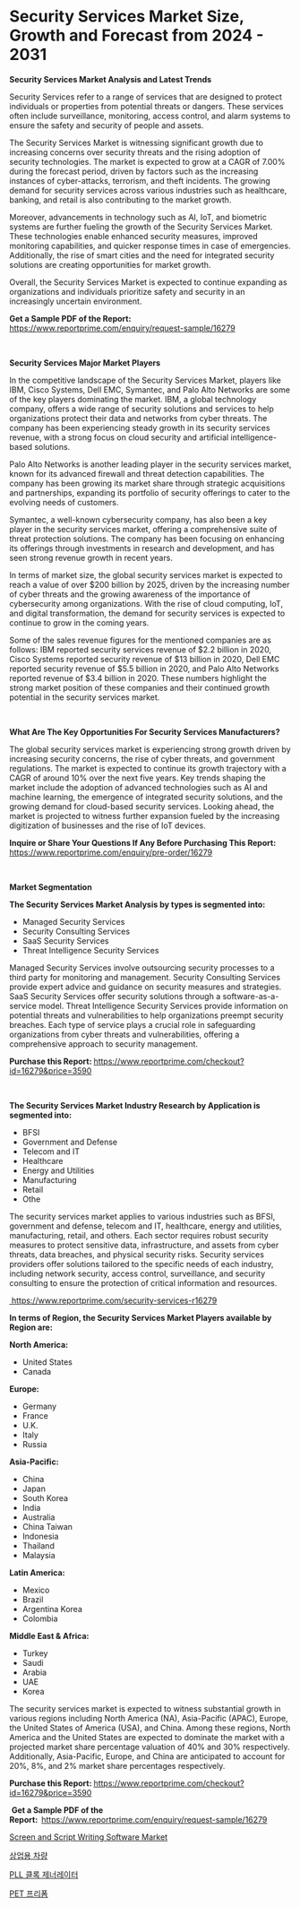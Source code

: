 <p><h1>Security Services Market Size, Growth and Forecast from 2024 - 2031</h1></p><p><strong>Security Services Market Analysis and Latest Trends</strong></p>
<p><p>Security Services refer to a range of services that are designed to protect individuals or properties from potential threats or dangers. These services often include surveillance, monitoring, access control, and alarm systems to ensure the safety and security of people and assets.</p><p>The Security Services Market is witnessing significant growth due to increasing concerns over security threats and the rising adoption of security technologies. The market is expected to grow at a CAGR of 7.00% during the forecast period, driven by factors such as the increasing instances of cyber-attacks, terrorism, and theft incidents. The growing demand for security services across various industries such as healthcare, banking, and retail is also contributing to the market growth.</p><p>Moreover, advancements in technology such as AI, IoT, and biometric systems are further fueling the growth of the Security Services Market. These technologies enable enhanced security measures, improved monitoring capabilities, and quicker response times in case of emergencies. Additionally, the rise of smart cities and the need for integrated security solutions are creating opportunities for market growth.</p><p>Overall, the Security Services Market is expected to continue expanding as organizations and individuals prioritize safety and security in an increasingly uncertain environment.</p></p>
<p><strong>Get a Sample PDF of the Report:&nbsp;</strong> <a href="https://www.reportprime.com/enquiry/request-sample/16279">https://www.reportprime.com/enquiry/request-sample/16279</a></p>
<p>&nbsp;</p>
<p><strong>Security Services Major Market Players</strong></p>
<p><p>In the competitive landscape of the Security Services Market, players like IBM, Cisco Systems, Dell EMC, Symantec, and Palo Alto Networks are some of the key players dominating the market. IBM, a global technology company, offers a wide range of security solutions and services to help organizations protect their data and networks from cyber threats. The company has been experiencing steady growth in its security services revenue, with a strong focus on cloud security and artificial intelligence-based solutions.</p><p>Palo Alto Networks is another leading player in the security services market, known for its advanced firewall and threat detection capabilities. The company has been growing its market share through strategic acquisitions and partnerships, expanding its portfolio of security offerings to cater to the evolving needs of customers.</p><p>Symantec, a well-known cybersecurity company, has also been a key player in the security services market, offering a comprehensive suite of threat protection solutions. The company has been focusing on enhancing its offerings through investments in research and development, and has seen strong revenue growth in recent years.</p><p>In terms of market size, the global security services market is expected to reach a value of over $200 billion by 2025, driven by the increasing number of cyber threats and the growing awareness of the importance of cybersecurity among organizations. With the rise of cloud computing, IoT, and digital transformation, the demand for security services is expected to continue to grow in the coming years.</p><p>Some of the sales revenue figures for the mentioned companies are as follows: IBM reported security services revenue of $2.2 billion in 2020, Cisco Systems reported security revenue of $13 billion in 2020, Dell EMC reported security revenue of $5.5 billion in 2020, and Palo Alto Networks reported revenue of $3.4 billion in 2020. These numbers highlight the strong market position of these companies and their continued growth potential in the security services market.</p></p>
<p>&nbsp;</p>
<p><strong>What Are The Key Opportunities For Security Services Manufacturers?</strong></p>
<p><p>The global security services market is experiencing strong growth driven by increasing security concerns, the rise of cyber threats, and government regulations. The market is expected to continue its growth trajectory with a CAGR of around 10% over the next five years. Key trends shaping the market include the adoption of advanced technologies such as AI and machine learning, the emergence of integrated security solutions, and the growing demand for cloud-based security services. Looking ahead, the market is projected to witness further expansion fueled by the increasing digitization of businesses and the rise of IoT devices.</p></p>
<p><strong>Inquire or Share Your Questions If Any Before Purchasing This Report:</strong> <a href="https://www.reportprime.com/enquiry/pre-order/16279">https://www.reportprime.com/enquiry/pre-order/16279</a></p>
<p>&nbsp;</p>
<p><strong>Market Segmentation</strong></p>
<p><strong>The Security Services Market Analysis by types is segmented into:</strong></p>
<p><ul><li>Managed Security Services</li><li>Security Consulting Services</li><li>SaaS Security Services</li><li>Threat Intelligence Security Services</li></ul></p>
<p><p>Managed Security Services involve outsourcing security processes to a third party for monitoring and management. Security Consulting Services provide expert advice and guidance on security measures and strategies. SaaS Security Services offer security solutions through a software-as-a-service model. Threat Intelligence Security Services provide information on potential threats and vulnerabilities to help organizations preempt security breaches. Each type of service plays a crucial role in safeguarding organizations from cyber threats and vulnerabilities, offering a comprehensive approach to security management.</p></p>
<p><strong>Purchase this Report:&nbsp;</strong><a href="https://www.reportprime.com/checkout?id=16279&price=3590">https://www.reportprime.com/checkout?id=16279&price=3590</a></p>
<p>&nbsp;</p>
<p><strong>The Security Services Market Industry Research by Application is segmented into:</strong></p>
<p><ul><li>BFSI</li><li>Government and Defense</li><li>Telecom and IT</li><li>Healthcare</li><li>Energy and Utilities</li><li>Manufacturing</li><li>Retail</li><li>Othe</li></ul></p>
<p><p>The security services market applies to various industries such as BFSI, government and defense, telecom and IT, healthcare, energy and utilities, manufacturing, retail, and others. Each sector requires robust security measures to protect sensitive data, infrastructure, and assets from cyber threats, data breaches, and physical security risks. Security services providers offer solutions tailored to the specific needs of each industry, including network security, access control, surveillance, and security consulting to ensure the protection of critical information and resources.</p></p>
<p><a href="https://www.reportprime.com/security-services-r16279">&nbsp;https://www.reportprime.com/security-services-r16279</a></p>
<p><strong>In terms of Region, the Security Services Market Players available by Region are:</strong></p>
<p>
    <p> <strong> North America: </strong>
        <ul>
            <li>United States</li>
            <li>Canada</li>
        </ul>
        </p> 
    <p> <strong> Europe: </strong>
        <ul>
            <li>Germany</li>
            <li>France</li>
            <li>U.K.</li>
            <li>Italy</li>
            <li>Russia</li>
        </ul>
        </p> 
    <p> <strong> Asia-Pacific: </strong>
        <ul>
            <li>China</li>
            <li>Japan</li>
            <li>South Korea</li>
            <li>India</li>
            <li>Australia</li>
            <li>China Taiwan</li>
            <li>Indonesia</li>
            <li>Thailand</li>
            <li>Malaysia</li>
        </ul>
        </p> 
    <p> <strong> Latin America: </strong>
        <ul>
            <li>Mexico</li>
            <li>Brazil</li>
            <li>Argentina Korea</li>
            <li>Colombia</li>
        </ul>
        </p> 
    <p> <strong> Middle East & Africa: </strong>
        <ul>
            <li>Turkey</li>
            <li>Saudi</li>
            <li>Arabia</li>
            <li>UAE</li>
            <li>Korea</li>
        </ul>
    </p>
    </p>
<p><p>The security services market is expected to witness substantial growth in various regions including North America (NA), Asia-Pacific (APAC), Europe, the United States of America (USA), and China. Among these regions, North America and the United States are expected to dominate the market with a projected market share percentage valuation of 40% and 30% respectively. Additionally, Asia-Pacific, Europe, and China are anticipated to account for 20%, 8%, and 2% market share percentages respectively.</p></p>
<p><strong>Purchase this Report: </strong><a href="https://www.reportprime.com/checkout?id=16279&price=3590">https://www.reportprime.com/checkout?id=16279&price=3590</a></p>
<p>&nbsp;<strong>Get a Sample PDF of the Report:&nbsp;&nbsp;</strong><a href="https://www.reportprime.com/enquiry/request-sample/16279">https://www.reportprime.com/enquiry/request-sample/16279</a></p>
<p><strong></strong></p>
<p><p><a href="https://github.com/FassouRP/Market-Research-Report-List-4/blob/main/screen-and-script-writing-software-market.md">Screen and Script Writing Software Market</a></p><p><a href="https://medium.com/@edaunhshhs/%EC%83%81%EC%9A%A9-%EC%B0%A8%EB%9F%89-%EC%8B%9C%EC%9E%A5-%EA%B2%BD%EC%9F%81-%EB%B6%84%EC%84%9D-%EC%8B%9C%EC%9E%A5-%EB%8F%99%ED%96%A5-%EB%B0%8F-2031%EB%85%84%EA%B9%8C%EC%A7%80%EC%9D%98-%EC%98%88%EC%B8%A1-c35fb59f4ae4">상업용 차량</a></p><p><a href="https://github.com/mpodehpw07370073/Market-Research-Report-List-2/blob/main/801943476998.md">PLL 클록 제너레이터</a></p><p><a href="https://medium.com/@albinbrakus2023/%ED%94%84%EB%A0%88%ED%8F%BC-%EC%8B%9C%EC%9E%A5-%EB%B6%84%EC%84%9D-%EA%B8%80%EB%A1%9C%EB%B2%8C-%EC%82%B0%EC%97%85-%EC%A0%84%EB%A7%9D-%EB%B0%8F-%EC%98%88%EC%B8%A1-2024%EB%85%84%EB%B6%80%ED%84%B0-2031%EB%85%84%EA%B9%8C%EC%A7%80-039f71bea07b">PET 프리폼</a></p></p>